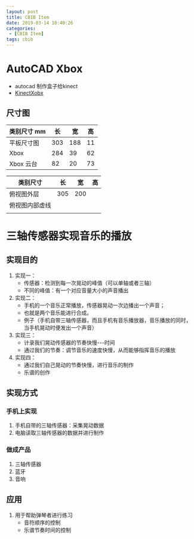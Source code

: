 ```yaml
---
layout: post
title: CBIB Item
date: 2019-03-14 10:40:26
categories: 
 - [CBIB Item]
tags: cbib
---
```




# AutoCAD Xbox

+ autocad 制作盒子给kinect
+ [KinectXobx](/document/cad/KinectXbox.dwg)

## 尺寸图

| 类别尺寸 mm | 长   | 宽   | 高   |
| ----------- | ---- | ---- | ---- |
| 平板尺寸图  | 303  | 188  | 11   |
| Xbox        | 284  | 39   | 62   |
| Xbox 云台   | 82   | 20   | 73   |

| 类别尺寸       | 长   | 宽   | 高   |
| -------------- | ---- | ---- | ---- |
| 俯视图外层     | 305  | 200  |      |
| 俯视图内部虚线 |      |      |      |
|                |      |      |      |

# 三轴传感器实现音乐的播放

## 实现目的

1. 实现一：
   + 传感器：检测到每一次晃动的峰值（可以单轴或者三轴）
   + 不同的峰值：有一个对应音量大小的声音播出
2. 实现二：
   + 手机的一个音乐正常播放，传感器晃动一次边播出一个声音；
   + 也就是两个音乐能进行合成。
   + 例子（手机自带三轴传感器，而且手机有音乐播放器，音乐播放的同时，当手机晃动时便发出一个声音）
3. 实现三：
   + 计录我们晃动传感器的节奏快慢---时间
   + 通过我们的节奏：调节音乐的速度快慢，从而能够指挥音乐的播放
4. 实现四：
   + 通过我们自己晃动的节奏快慢，进行音乐的制作
   + 乐谱的创作

## 实现方式

### 手机上实现

1. 手机自带的三轴传感器：采集晃动数据
2. 电脑读取三轴传感器的数据并进行制作

### 做成产品

1. 三轴传感器
2. 蓝牙
3. 音响

## 应用

1. 用于帮助弹琴者进行练习
   + 音符顺序的控制
   + 乐谱节奏时间的控制